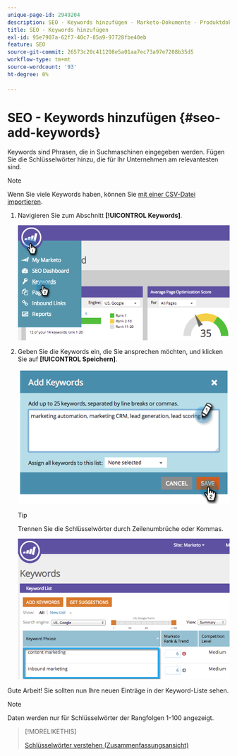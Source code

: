```yaml
---
unique-page-id: 2949204
description: SEO - Keywords hinzufügen - Marketo-Dokumente - Produktdokumentation
title: SEO - Keywords hinzufügen
exl-id: 95e7907a-62f7-40c7-85a9-97728fbe40eb
feature: SEO
source-git-commit: 26573c20c411208e5a01aa7ec73a97e7208b35d5
workflow-type: tm+mt
source-wordcount: '93'
ht-degree: 0%

---
```


# SEO - Keywords hinzufügen {#seo-add-keywords}

Keywords sind Phrasen, die in Suchmaschinen eingegeben werden. Fügen Sie die Schlüsselwörter hinzu, die für Ihr Unternehmen am relevantesten sind.

>[!NOTE]
>
>Wenn Sie viele Keywords haben, können Sie [mit einer CSV-Datei importieren](/help/marketo/product-docs/additional-apps/seo/keywords/seo-importing-keywords-with-a-csv.md).

1. Navigieren Sie zum Abschnitt **[!UICONTROL Keywords]**.

   ![](assets/image2014-9-18-11-3a28-3a39.png)

1. Geben Sie die Keywords ein, die Sie ansprechen möchten, und klicken Sie auf **[!UICONTROL Speichern]**.

   ![](assets/image2014-9-18-11-3a28-3a51.png)

   >[!TIP]
   >
   >Trennen Sie die Schlüsselwörter durch Zeilenumbrüche oder Kommas.

   ![](assets/image2014-9-18-11-3a29-3a12.png)

Gute Arbeit! Sie sollten nun Ihre neuen Einträge in der Keyword-Liste sehen.

>[!NOTE]
>
>Daten werden nur für Schlüsselwörter der Rangfolgen 1-100 angezeigt.

>[!MORELIKETHIS]
>
>[Schlüsselwörter verstehen (Zusammenfassungsansicht)](/help/marketo/product-docs/additional-apps/seo/keywords/seo-understanding-keywords.md)
